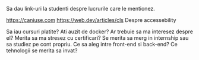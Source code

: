 Sa dau link-uri la studenti despre lucrurile care le mentionez.

https://caniuse.com
https://web.dev/articles/cls
Despre accessebility

Sa iau cursuri platite?
Ati auzit de docker? Ar trebuie sa ma interesez despre el?
Merita sa ma stresez cu certificari?
Se merita sa merg in internship sau sa studiez pe cont propriu.
Ce sa aleg intre front-end si back-end? Ce tehnologii se merita sa invat?
